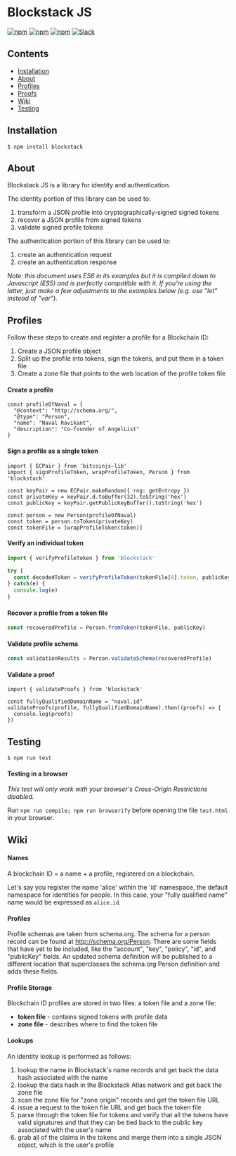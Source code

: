 # Blockstack JS

[![npm](https://img.shields.io/npm/l/blockstack.svg)](https://www.npmjs.com/package/blockstack)
[![npm](https://img.shields.io/npm/v/blockstack.svg)](https://www.npmjs.com/package/blockstack)
[![npm](https://img.shields.io/npm/dm/blockstack.svg)](https://www.npmjs.com/package/blockstack)
[![Slack](http://slack.blockstack.org/badge.svg)](http://slack.blockstack.org/)

## Contents

* [Installation](#installation)
* [About](#about)
* [Profiles](#profiles)
* [Proofs](#proofs)
* [Wiki](#wiki)
* [Testing](#testing)

## Installation

```
$ npm install blockstack
```

## About

Blockstack JS is a library for identity and authentication.

The identity portion of this library can be used to:

1. transform a JSON profile into cryptographically-signed signed tokens
1. recover a JSON profile from signed tokens
1. validate signed profile tokens

The authentication portion of this library can be used to:

1. create an authentication request
1. create an authentication response

*Note: this document uses ES6 in its examples but it is compiled down to Javascript (ES5) and is perfectly compatible with it. If you're using the latter, just make a few adjustments to the examples below (e.g. use "let" instead of "var").*

## Profiles

Follow these steps to create and register a profile for a Blockchain ID:

1. Create a JSON profile object
2. Split up the profile into tokens, sign the tokens, and put them in a token file
3. Create a zone file that points to the web location of the profile token file

#### Create a profile

```es6
const profileOfNaval = {
  "@context": "http://schema.org/",
  "@type": "Person",
  "name": "Naval Ravikant",
  "description": "Co-founder of AngelList"
}
```

#### Sign a profile as a single token

```es6
import { ECPair } from 'bitcoinjs-lib'
import { signProfileToken, wrapProfileToken, Person } from 'blockstack'

const keyPair = new ECPair.makeRandom({ rng: getEntropy })
const privateKey = keyPair.d.toBuffer(32).toString('hex')
const publicKey = keyPair.getPublicKeyBuffer().toString('hex')

const person = new Person(profileOfNaval)
const token = person.toToken(privateKey)
const tokenFile = [wrapProfileToken(token)]
```

#### Verify an individual token

```js
import { verifyProfileToken } from 'blockstack'

try {
  const decodedToken = verifyProfileToken(tokenFile[0].token, publicKey)
} catch(e) {
  console.log(e)
}
```

#### Recover a profile from a token file

```js
const recoveredProfile = Person.fromToken(tokenFile, publicKey)
```

#### Validate profile schema

```js
const validationResults = Person.validateSchema(recoveredProfile)
```

#### Validate a proof

```es6
import { validateProofs } from 'blockstack'

const fullyQualifiedDomainName = "naval.id"
validateProofs(profile, fullyQualifiedDomainName).then((proofs) => {
  console.log(proofs)
})
```

## Testing

```
$ npm run test
```

#### Testing in a browser

*This test will only work with your browser's Cross-Origin Restrictions disabled.*

Run `npm run compile; npm run browserify` before opening the file `test.html`
in your browser.

## Wiki

#### Names

A blockchain ID = a name + a profile, registered on a blockchain.

Let's say you register the name 'alice' within the 'id' namespace, the default namespace for identities for people. In this case, your "fully qualified name" name would be expressed as `alice.id`.

#### Profiles

Profile schemas are taken from schema.org. The schema for a person record can be found at http://schema.org/Person. There are some fields that have yet to be included, like the "account", "key", "policy", "id", and "publicKey" fields. An updated schema definition will be published to a different location that superclasses the schema.org Person definition and adds these fields.

#### Profile Storage

Blockchain ID profiles are stored in two files: a token file and a zone file:

+ **token file** - contains signed tokens with profile data
+ **zone file** - describes where to find the token file

#### Lookups

An identity lookup is performed as follows:

1. lookup the name in Blockstack's name records and get back the data hash associated with the name
2. lookup the data hash in the Blockstack Atlas network and get back the zone file
3. scan the zone file for "zone origin" records and get the token file URL
4. issue a request to the token file URL and get back the token file
5. parse through the token file for tokens and verify that all the tokens have valid signatures and that they can be tied back to the public key associated with the user's name
6. grab all of the claims in the tokens and merge them into a single JSON object, which is the user's profile
